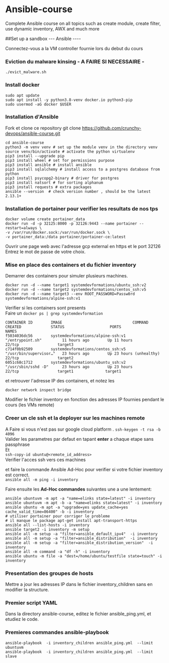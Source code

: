# Ansible-course
Complete Ansible course on all topics such as create module, create filter, use dynamic inventory, AWX and much more 

##Set up a sandbox   ---  Ansible  ----

Connectez-vous a la VM controller fournie lors du debut du cours

### Eviction du malware kinsing - **A FAIRE SI NECESSAIRE** - 
```shell
./evict_malware.sh
```
### Install docker 
```shell
sudo apt update
sudo apt install -y python3.8-venv docker.io python3-pip
sudo usermod -aG docker $USER
```
### Installation d'Ansible
Fork et clone ce repository git clone https://github.com/crunchy-devops/ansible-course.git  
```shell
cd ansible-course
python3 -m venv venv # set up the module venv in the directory venv
source venv/bin/activate # activate the python virtualenv
pip3 install --upgrade pip
pip3 install wheel # set for permissions purpose
pip3 install ansible # install ansible
pip3 install sqlalchemy # install access to a postgres database from python
pip3 install psycopg2-binary # driver for postgres 
pip3 install natsort # for sorting alphanum 
pip3 install requests # extra packages 
ansible --version  # check version number , should be the latest 2.13.1+
```

### Installation de portainer pour verifier les resultats de nos tps
```shell
docker volume create portainer_data
docker run -d -p 32125:8000 -p 32126:9443 --name portainer --restart=always \
-v /var/run/docker.sock:/var/run/docker.sock \
-v portainer_data:/data portainer/portainer-ce:latest 
```
Ouvrir une page web avec l'adresse gcp external en https et le port 32126  
Entrez le mot de passe de votre choix.

### Mise en place des containers et du fichier inventory
Demarrer des containers pour simuler plusieurs machines.
```shell script
docker run -d --name target1 systemdevformations/ubuntu_ssh:v2  
docker run -d --name target2 systemdevformations/centos_ssh:v5 
docker run -d --name target3 --env ROOT_PASSWORD=Passw0rd systemdevformations/alpine-ssh:v1   
```
Verifier si les containers sont presents  
Faire un ```docker ps | grep systemdevformation ```

```shell script
CONTAINER ID        IMAGE                               COMMAND                  CREATED             STATUS                    PORTS                  NAMES
f5034036dc56        systemdevformations/alpine-ssh:v1   "/entrypoint.sh"         11 hours ago        Up 11 hours               22/tcp                 target3
c714f0b92509        systemdevformations/centos_ssh:v5   "/usr/bin/supervisor…"   23 hours ago        Up 23 hours (unhealthy)   22/tcp                 target2
6051c68c1712        systemdevformations/ubuntu_ssh:v2   "/usr/sbin/sshd -D"      23 hours ago        Up 23 hours               22/tcp                 target1              target1  
```  
et retrouver l'adresse IP des containers, et notez les
 ```shell script
docker network inspect bridge
```
Modifier le fichier inventory en fonction des adresses IP fournies pendant le cours (les VMs remote)       

### Creer un cle ssh et la deployer sur les machines remote
 A Faire si vous n'est pas sur google cloud platform .
```ssh-keygen -t rsa -b 4096 ```  
Valider les parametres par defaut en tapant **enter** a chaque etape
sans passphrase  
Et  
```ssh-copy-id ubuntu@<remote_id_address>```    
Verifier l'acces ssh vers ces machines   

et faire la commande Ansible Ad-Hoc pour verifier si votre fichier inventory est correct.    
```ansible all -m ping -i inventory```  

Faire ensuite  les **Ad-Hoc commandes** suivantes une a une lentement:

```shell
ansible ubuntuvm -m apt -a "name=elinks state=latest" -i inventory
ansible ubuntuvm -m apt -b -a "name=elinks state=latest" -i inventory
ansible ubuntu -m apt -a "upgrade=yes update_cache=yes cache_valid_time=86400" -b -i inventory
# utiliser portainer pour corriger le probleme 
# il manque le package apt-get install apt-transport-https
ansible all --list-hosts -i inventory
ansible target2 -i inventory -m setup
ansible all -m setup -a "filter=ansible_default_ipv4"  -i inventory
ansible all -m setup -a "filter=ansible_distribution"  -i inventory 
ansible all -m setup -a "filter=ansible_distribution_version"  -i inventory 
ansible all -m command -a "df -h" -i inventory
ansible ubuntu -m file -a "dest=/home/ubuntu/testfile state=touch" -i inventory 
```
### Presentation des groupes de hosts
Mettre a jour les adresses IP dans le fichier inventory_children sans en modifier
la structure.

### Premier script YAML
Dans la directory ansible-course, editez le fichier ansible_ping.yml, et etudiez le code.

### Premieres commandes ansible-playbook
 ```shell script
ansible-playbook  -i inventory_children ansible_ping.yml  --limit ubuntuvm
ansible-playbook  -i inventory_children ansible_ping.yml  --limit slave
```




